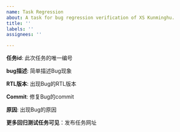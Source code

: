 ```yaml
---
name: Task Regression
about: A task for bug regression verification of XS Kunminghu. 
title: ''
labels: ''
assignees: ''

---
```

**任务id**: 此次任务的唯一编号

**bug描述**: 简单描述Bug现象

**RTL版本**: 出现Bug的RTL版本

**Commit**: 修复Bug的commit

**原因**: 出现Bug的原因

**更多回归测试任务可见**：发布任务网址

